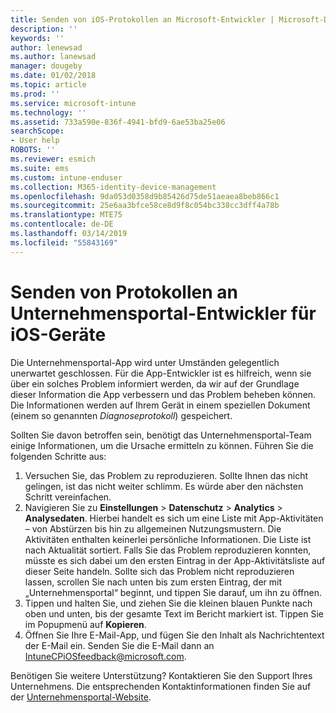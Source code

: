 ```yaml
---
title: Senden von iOS-Protokollen an Microsoft-Entwickler | Microsoft-Dokumentation
description: ''
keywords: ''
author: lenewsad
ms.author: lanewsad
manager: dougeby
ms.date: 01/02/2018
ms.topic: article
ms.prod: ''
ms.service: microsoft-intune
ms.technology: ''
ms.assetid: 733a590e-836f-4941-bfd9-6ae53ba25e06
searchScope:
- User help
ROBOTS: ''
ms.reviewer: esmich
ms.suite: ems
ms.custom: intune-enduser
ms.collection: M365-identity-device-management
ms.openlocfilehash: 9da053d0358d9b85426d75de51aeaea8beb866c1
ms.sourcegitcommit: 25e6aa3bfce58ce8d9f8c054bc338cc3dff4a78b
ms.translationtype: MTE75
ms.contentlocale: de-DE
ms.lasthandoff: 03/14/2019
ms.locfileid: "55843169"
---
```

# <a name="send-logs-to-the-company-portal-developers-for-ios-devices"></a>Senden von Protokollen an Unternehmensportal-Entwickler für iOS-Geräte

Die Unternehmensportal-App wird unter Umständen gelegentlich unerwartet geschlossen. Für die App-Entwickler ist es hilfreich, wenn sie über ein solches Problem informiert werden, da wir auf der Grundlage dieser Information die App verbessern und das Problem beheben können. Die Informationen werden auf Ihrem Gerät in einem speziellen Dokument (einem so genannten _Diagnoseprotokoll_) gespeichert.

Sollten Sie davon betroffen sein, benötigt das Unternehmensportal-Team einige Informationen, um die Ursache ermitteln zu können. Führen Sie die folgenden Schritte aus:

1.  Versuchen Sie, das Problem zu reproduzieren. Sollte Ihnen das nicht gelingen, ist das nicht weiter schlimm. Es würde aber den nächsten Schritt vereinfachen.
2.  Navigieren Sie zu __Einstellungen__ > __Datenschutz__ > __Analytics__ > __Analysedaten__. Hierbei handelt es sich um eine Liste mit App-Aktivitäten – von Abstürzen bis hin zu allgemeinen Nutzungsmustern. Die Aktivitäten enthalten keinerlei persönliche Informationen. Die Liste ist nach Aktualität sortiert. Falls Sie das Problem reproduzieren konnten, müsste es sich dabei um den ersten Eintrag in der App-Aktivitätsliste auf dieser Seite handeln. Sollte sich das Problem nicht reproduzieren lassen, scrollen Sie nach unten bis zum ersten Eintrag, der mit „Unternehmensportal“ beginnt, und tippen Sie darauf, um ihn zu öffnen.
3.  Tippen und halten Sie, und ziehen Sie die kleinen blauen Punkte nach oben und unten, bis der gesamte Text im Bericht markiert ist. Tippen Sie im Popupmenü auf __Kopieren__.
4.  Öffnen Sie Ihre E-Mail-App, und fügen Sie den Inhalt als Nachrichtentext der E-Mail ein. Senden Sie die E-Mail dann an <a href="mailto:IntuneCPiOSfeedback@microsoft.com?subject=My Company Portal App Closed Unexpectedly&body=Press and hold, then paste your copied Company Portal app logs here.">IntuneCPiOSfeedback@microsoft.com</a>.

Benötigen Sie weitere Unterstützung? Kontaktieren Sie den Support Ihres Unternehmens. Die entsprechenden Kontaktinformationen finden Sie auf der [Unternehmensportal-Website](https://go.microsoft.com/fwlink/?linkid=2010980).
